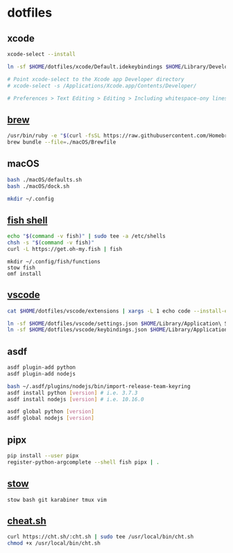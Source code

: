 # dotfiles

## xcode

```bash
xcode-select --install

ln -sf $HOME/dotfiles/xcode/Default.idekeybindings $HOME/Library/Developer/Xcode/UserData/KeyBindings/Default.idekeybindings

# Point xcode-select to the Xcode app Developer directory
# xcode-select -s /Applications/Xcode.app/Contents/Developer/

# Preferences > Text Editing > Editing > Including whitespace-ony lines
```

## [brew](https://brew.sh)

```bash
/usr/bin/ruby -e "$(curl -fsSL https://raw.githubusercontent.com/Homebrew/install/master/install)"
brew bundle --file=./macOS/Brewfile
```

## macOS

```bash
bash ./macOS/defaults.sh
bash ./macOS/dock.sh

mkdir ~/.config
```

## [fish shell](https://fishshell.com)

```bash
echo "$(command -v fish)" | sudo tee -a /etc/shells
chsh -s "$(command -v fish)"
curl -L https://get.oh-my.fish | fish
```

```fish
mkdir ~/.config/fish/functions
stow fish
omf install
```

## [vscode](https://code.visualstudio.com)

```bash
cat $HOME/dotfiles/vscode/extensions | xargs -L 1 echo code --install-extension | sh

ln -sf $HOME/dotfiles/vscode/settings.json $HOME/Library/Application\ Support/Code/User/settings.json
ln -sf $HOME/dotfiles/vscode/keybindings.json $HOME/Library/Application\ Support/Code/User/keybindings.json
```

## asdf

```bash
asdf plugin-add python
asdf plugin-add nodejs

bash ~/.asdf/plugins/nodejs/bin/import-release-team-keyring
asdf install python [version] # i.e. 3.7.3
asdf install nodejs [version] # i.e. 10.16.0

asdf global python [version]
asdf global nodejs [version]
```

## pipx

```bash
pip install --user pipx
register-python-argcomplete --shell fish pipx | .
```

## [stow](https://www.gnu.org/software/stow/)

`stow bash git karabiner tmux vim`

## [cheat.sh](http://cheat.sh)

```bash
curl https://cht.sh/:cht.sh | sudo tee /usr/local/bin/cht.sh
chmod +x /usr/local/bin/cht.sh
```
